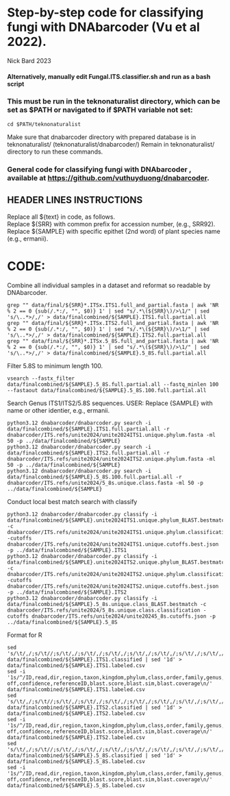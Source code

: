 # Step-by-step code for classifying fungi with DNAbarcoder (Vu et al 2022). <br>
Nick Bard 2023

#### Alternatively, manually edit Fungal.ITS.classifier.sh and run as a bash script

### This must be run in the teknonaturalist directory, which can be set as $PATH or navigated to if $PATH variable not set:
```
cd $PATH/teknonaturalist
```

Make sure that dnabarcoder directory with prepared database is in teknonaturalist/ (teknonaturalist/dnabarcoder/)
Remain in teknonaturalist/ directory to run these commands.

### General code for classifying fungi with DNAbarcoder , available at https://github.com/vuthuyduong/dnabarcoder.

## HEADER LINES INSTRUCTIONS
Replace all ${text} in code, as follows.<br>
Replace ${SRR} with common prefix for accession number, (e.g., SRR92).<br>
Replace ${SAMPLE} with specific epithet (2nd word) of plant species name (e.g., ermanii).<br>

# CODE:
Combine all individual samples in a dataset and reformat so readable by DNAbarcoder.
```
grep "" data/final/${SRR}*.ITSx.ITS1.full_and_partial.fasta | awk 'NR % 2 == 0 {sub(/.*:/, "", $0)} 1' | sed "s/.*\(${SRR}\)/>\1/" | sed 's/\..*>/,/' > data/finalcombined/${SAMPLE}.ITS1.full.partial.all
grep "" data/final/${SRR}*.ITSx.ITS2.full_and_partial.fasta | awk 'NR % 2 == 0 {sub(/.*:/, "", $0)} 1' | sed "s/.*\(${SRR}\)/>\1/" | sed 's/\..*>/,/' > data/finalcombined/${SAMPLE}.ITS2.full.partial.all
grep "" data/final/${SRR}*.ITSx.5_8S.full_and_partial.fasta | awk 'NR % 2 == 0 {sub(/.*:/, "", $0)} 1' | sed "s/.*\(${SRR}\)/>\1/" | sed 's/\..*>/,/' > data/finalcombined/${SAMPLE}.5_8S.full.partial.all
```

Filter 5.8S to minimum length 100.

```
vsearch --fastx_filter data/finalcombined/${SAMPLE}.5_8S.full.partial.all --fastq_minlen 100 --fastaout data/finalcombined/${SAMPLE}.5_8S.100.full.partial.all
```

Search Genus ITS1/ITS2/5.8S sequences.
USER: Replace {SAMPLE} with name or other identier, e.g., ermanii.

```
python3.12 dnabarcoder/dnabarcoder.py search -i data/finalcombined/${SAMPLE}.ITS1.full.partial.all -r dnabarcoder/ITS.refs/unite2024/unite2024ITS1.unique.phylum.fasta -ml 50 -p ../data/finalcombined/${SAMPLE}
python3.12 dnabarcoder/dnabarcoder.py search -i data/finalcombined/${SAMPLE}.ITS2.full.partial.all -r dnabarcoder/ITS.refs/unite2024/unite2024ITS2.unique.phylum.fasta -ml 50 -p ../data/finalcombined/${SAMPLE}
python3.12 dnabarcoder/dnabarcoder.py search -i data/finalcombined/${SAMPLE}.5_8S.100.full.partial.all -r dnabarcoder/ITS.refs/unite2024/5_8s.unique.class.fasta -ml 50 -p ../data/finalcombined/${SAMPLE}
```

Conduct local best match search with classify

```
python3.12 dnabarcoder/dnabarcoder.py classify -i data/finalcombined/${SAMPLE}.unite2024ITS1.unique.phylum_BLAST.bestmatch -c dnabarcoder/ITS.refs/unite2024/unite2024ITS1.unique.phylum.classification -cutoffs dnabarcoder/ITS.refs/unite2024/unite2024ITS1.unique.cutoffs.best.json -p ../data/finalcombined/${SAMPLE}.ITS1
python3.12 dnabarcoder/dnabarcoder.py classify -i data/finalcombined/${SAMPLE}.unite2024ITS2.unique.phylum_BLAST.bestmatch -c dnabarcoder/ITS.refs/unite2024/unite2024ITS2.unique.phylum.classification -cutoffs dnabarcoder/ITS.refs/unite2024/unite2024ITS2.unique.cutoffs.best.json -p ../data/finalcombined/${SAMPLE}.ITS2
python3.12 dnabarcoder/dnabarcoder.py classify -i data/finalcombined/${SAMPLE}.5_8s.unique.class_BLAST.bestmatch -c dnabarcoder/ITS.refs/unite2024/5_8s.unique.class.classification -cutoffs dnabarcoder/ITS.refs/unite2024/unite20245_8s.cutoffs.json -p ../data/finalcombined/${SAMPLE}.5_8S
```
Format for R

```
sed 's/\t/,/;s/\t//;s/\t/,/;s/\t/,/;s/\t/,/;s/\t/,/;s/\t/,/;s/\t/,/;s/\t/,/;s/\t/,/;s/.__//;s/;.__/,/;s/;.__/,/;s/;.__/,/;s/;.__/,/;s/;.__/,/;s/;.__/,/;s/|/,/;s/|/,/' data/finalcombined/${SAMPLE}.ITS1.classified | sed '1d' > data/finalcombined/${SAMPLE}.ITS1.labeled.csv
sed -i '1s/^/ID,read,dir,region,taxon,kingdom,phylum,class,order,family,genus,species,rank,cut-off,confidence,referenceID,blast.score,blast.sim,blast.coverage\n/' data/finalcombined/${SAMPLE}.ITS1.labeled.csv
sed 's/\t/,/;s/\t//;s/\t/,/;s/\t/,/;s/\t/,/;s/\t/,/;s/\t/,/;s/\t/,/;s/\t/,/;s/\t/,/;s/.__//;s/;.__/,/;s/;.__/,/;s/;.__/,/;s/;.__/,/;s/;.__/,/;s/;.__/,/;s/|/,/;s/|/,/' data/finalcombined/${SAMPLE}.ITS2.classified | sed '1d' > data/finalcombined/${SAMPLE}.ITS2.labeled.csv
sed -i '1s/^/ID,read,dir,region,taxon,kingdom,phylum,class,order,family,genus,species,rank,cut-off,confidence,referenceID,blast.score,blast.sim,blast.coverage\n/' data/finalcombined/${SAMPLE}.ITS2.labeled.csv
sed 's/\t/,/;s/\t//;s/\t/,/;s/\t/,/;s/\t/,/;s/\t/,/;s/\t/,/;s/\t/,/;s/\t/,/;s/\t/,/;s/.__//;s/;.__/,/;s/;.__/,/;s/;.__/,/;s/;.__/,/;s/;.__/,/;s/;.__/,/;s/|/,/;s/|/,/' data/finalcombined/${SAMPLE}.5_8S.classified | sed '1d' > data/finalcombined/${SAMPLE}.5_8S.labeled.csv
sed -i '1s/^/ID,read,dir,region,taxon,kingdom,phylum,class,order,family,genus,species,rank,cut-off,confidence,referenceID,blast.score,blast.sim,blast.coverage\n/' data/finalcombined/${SAMPLE}.5_8S.labeled.csv
```

